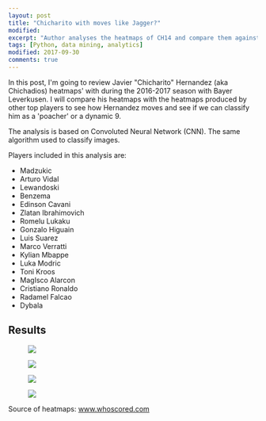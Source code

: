 ```yaml
---
layout: post
title: "Chicharito with moves like Jagger?"
modified:
excerpt: "Author analyses the heatmaps of CH14 and compare them against other players"
tags: [Python, data mining, analytics]
modified: 2017-09-30
comments: true
---
```


In this post, I'm going to review Javier "Chicharito" Hernandez (aka Chichadios) heatmaps' with during the 2016-2017 season with Bayer Leverkusen. I will compare his heatmaps with the heatmaps produced by other top players to see how Hernandez moves and see if we can classify him as a 'poacher' or a dynamic 9. 
<p>
The analysis is based on Convoluted Neural Network (CNN). The same algorithm used to classify images.
<p>
Players included in this analysis are:
 

* Madzukic
* Arturo Vidal
* Lewandoski
* Benzema
* Edinson Cavani
* Zlatan Ibrahimovich
* Romelu Lukaku
* Gonzalo Higuain
* Luis Suarez
* Marco Verratti
* Kylian Mbappe
* Luka Modric
* Toni Kroos
* MagIsco Alarcon
* Cristiano Ronaldo
* Radamel Falcao
* Dybala


## Results

<figure>
     <img src="/imagesch14_heatmaps_study/overall_sumnary.png">
    <figcaption></figcaption>
</figure>



<figure>
     <img src="/imagesch14_heatmaps_study/ch_lukaku.png">
    <figcaption></figcaption>
</figure>


<figure>
     <img src="/imagesch14_heatmaps_study/ch_suarez.png">
    <figcaption></figcaption>
</figure>


<figure>
     <img src="/imagesch14_heatmaps_study/ch_falcao.png">
    <figcaption></figcaption>
</figure>

Source of heatmaps: www.whoscored.com 

